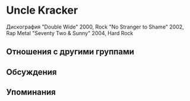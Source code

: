 # Uncle Kracker

Дискография
"Double Wide" 2000, Rock
"No Stranger to Shame" 2002, Rap Metal
"Seventy Two & Sunny" 2004, Hard Rock

## Отношения с другими группами


## Обсуждения


## Упоминания

